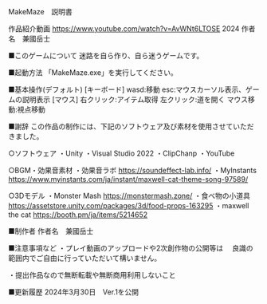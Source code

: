 MakeMaze　説明書

作品紹介動画
https://www.youtube.com/watch?v=AvWNt6LTOSE
2024 作者名　兼國岳士

■このゲームについて
迷路を自ら作り、自ら迷うゲームです。

■起動方法
「MakeMaze.exe」を実行してください。

■基本操作(デフォルト)
[キーボード]
wasd:移動
esc:マウスカーソル表示、ゲームの説明表示
[マウス]
右クリック:アイテム取得
左クリック:道を開く
マウス移動:視点移動

■謝辞
この作品の制作には、下記のソフトウェア及び素材を使用させていただきました。

○ソフトウェア
・Unity
・Visual Studio 2022
・ClipChanp
・YouTube

○BGM・効果音素材
・効果音ラボ
  https://soundeffect-lab.info/
・MyInstants
  https://www.myinstants.com/ja/instant/maxwell-cat-theme-song-97589/
  
○3Dモデル
・Monster Mash
  https://monstermash.zone/
・食べ物の小道具
  https://assetstore.unity.com/packages/3d/food-props-163295
・maxwell the cat
  https://booth.pm/ja/items/5214652
  

■制作者
作者名　兼國岳士

■注意事項など
・プレイ動画のアップロードや2次創作物の公開等は
　良識の範囲内でご自由に行っていただいて構いません。

・提出作品なので無断転載や無断商用利用しないこと

■更新履歴
2024年3月30日　Ver.1を公開
